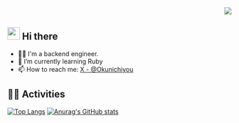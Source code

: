 <div align="right">
  <img src="https://komarev.com/ghpvc/?username=Okunichiyou" />
</div>

## <img src="https://media.giphy.com/media/hvRJCLFzcasrR4ia7z/giphy.gif" width="28"> Hi there

- 🧑‍💻 I'm a backend engineer.
- 🌱 I’m currently learning Ruby
- 📫 How to reach me: [X - @Okunichiyou](https://x.com/Okunichiyou)

## 🏃‍♀️ Activities
[![Top Langs](https://github-readme-stats.vercel.app/api/top-langs/?username=Okunichiyou&layout=compact&theme=onedark)](https://github.com/anuraghazra/github-readme-stats)
[![Anurag's GitHub stats](https://github-readme-stats.vercel.app/api?username=Okunichiyou&theme=onedark&show_icons=ture)](https://github.com/anuraghazra/github-readme-stats)



